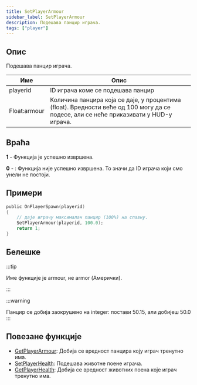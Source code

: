 ```yaml
---
title: SetPlayerArmour
sidebar_label: SetPlayerArmour
description: Подешава панцир играча.
tags: ["player"]
---
```


## Опис

Подешава панцир играча.

| Име         | Опис                                                                                                                          |
| ------------ | ------------------------------------------------------------------------------------------------------------------------------------ |
| playerid     | ID играча коме се подешава панцир                                                                                                     |
| Float:armour | Количина панцира која се даје, у процентима (float). Вредности веће од 100 могу да се подесе, али се неће приказивати у HUD-у играча. |

## Враћа

**1** - Функција је успешно извршена.

**0** - : Функција није успешно извршена. То значи да ID играча који смо унели не постоји.

## Примери

```c
public OnPlayerSpawn(playerid)
{
    // даје играчу максималан панцир (100%) на спавну.
    SetPlayerArmour(playerid, 100.0);
    return 1;
}
```

## Белешке

:::tip

Име функције је armour, не armor (Амерички).

:::

:::warning

Панцир се добија заокрушено на integer: постави 50.15, али добијеш 50.0
:::

## Повезане функције

- [GetPlayerArmour](GetPlayerArmour): Добија се вредност панцира коју играч тренутно има.
- [SetPlayerHealth](SetPlayerHealth): Подешава животне поене играча.
- [GetPlayerHealth](GetPlayerHealth): Добија се вредност животних поена које играч тренутно има.
